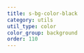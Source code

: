 ```yaml
---
title: s-bg-color-black
category: utils
util_type: color
color_group: background
order: 110
---
```

<div class="s-bg-color-black"></div>